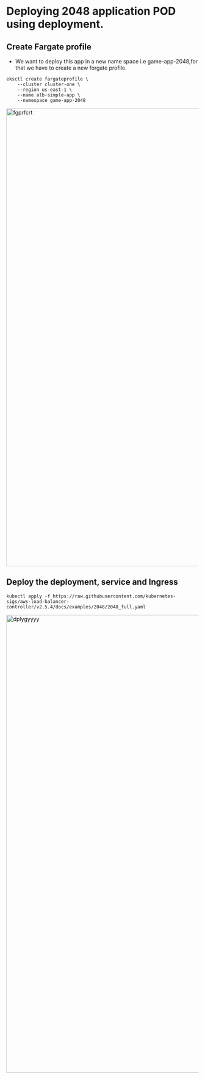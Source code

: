 # Deploying 2048 application POD using deployment.

## Create Fargate profile
- We want to deploy this app in a new name space i.e game-app-2048,for that we have to create a new forgate profile.

```
eksctl create fargateprofile \
    --cluster cluster-one \
    --region us-east-1 \
    --name alb-simple-app \
    --namespace game-app-2048
```
<img width="1200" alt="fgprfcrt" src="https://github.com/Muhammad-HAMMAD-KHAN-0096/DEVOPS-PROJECTS/assets/141496839/0dfbe322-4f3d-4c90-b79b-690e3cc973c9">

## Deploy the deployment, service and Ingress

```
kubectl apply -f https://raw.githubusercontent.com/kubernetes-sigs/aws-load-balancer-controller/v2.5.4/docs/examples/2048/2048_full.yaml
```
<img width="1200" alt="dplygyyyy" src="https://github.com/Muhammad-HAMMAD-KHAN-0096/DEVOPS-PROJECTS/assets/141496839/c8b23e9e-b3cb-4cc6-98dd-b3f7f2c2404c">
